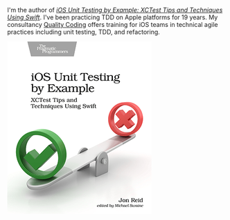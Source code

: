 I'm the author of _[iOS Unit Testing by Example: XCTest Tips and Techniques Using Swift](https://pragprog.com/titles/jrlegios/)_.
I've been practicing TDD on Apple platforms for 19 years.
My consultancy [Quality Coding](https://qualitycoding.org) offers training for iOS teams in technical agile practices including unit testing, TDD, and refactoring.

![book cover](https://raw.githubusercontent.com/jonreid/jonreid/master/ios-unit-testing-by-example-cover.png)
